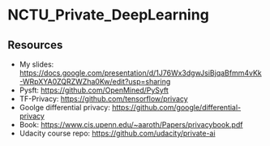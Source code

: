 # NCTU_Private_DeepLearning

## Resources
* My slides: https://docs.google.com/presentation/d/1J76Wx3dgwJsiBjqaBfmm4vKk-WRpXYA0ZQRZWZha0Kw/edit?usp=sharing
* Pysft: https://github.com/OpenMined/PySyft
* TF-Privacy: https://github.com/tensorflow/privacy
* Goolge differential privacy: https://github.com/google/differential-privacy
* Book: https://www.cis.upenn.edu/~aaroth/Papers/privacybook.pdf
* Udacity course repo: https://github.com/udacity/private-ai
